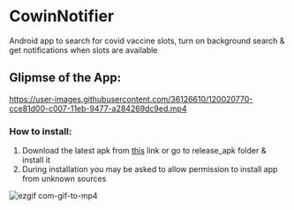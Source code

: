 # CowinNotifier
Android app to search for covid vaccine slots, turn on background search &amp; get notifications when slots are available

## Glipmse of the App:

https://user-images.githubusercontent.com/36126610/120020770-cce81d00-c007-11eb-9477-a284269dc9ed.mp4


### How to install:
1. Download the latest apk from [this](release_apk) link or go to release_apk folder & install it
2. During installation you may be asked to allow permission to install app from unknown sources

![ezgif com-gif-to-mp4](https://user-images.githubusercontent.com/36126610/120022029-767bde00-c009-11eb-99ce-2755db8918b5.gif)



